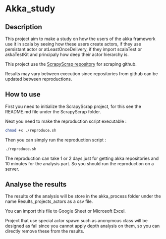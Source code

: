 # Akka_study

## Description

This project aim to make a study on how the users of the akka framework use it in
scala by seeing how these users create actors, if they use persistant actor or
atLeastOnceDelivery, if they import scalaTest or akkaTestKit and principaly how
deep their actor hierarchy is.

This project use the [ScrapyScrap repository](https://github.com/CuadrosNicolas/ScrapyScrap)
for scraping github.

Results may vary between execution since repositories from github can be updated between
reproductions.


## How to use

First you need to initialize the ScrapyScrap project, for this see the README.md
file under the ScrapyScrap folder.

Next you need to make the reproduction script executable :

```bash
chmod +x ./reproduce.sh
```

Then you can simply run the reproduction script :

```bash
./reproduce.sh
```

The reproduction can take 1 or 2 days just for getting akka repositories and
10 minutes for the analysis part. So you should run the reproduction on a server.

## Analyse the results

The results of the analysis will be store in the akka_process folder under the name
Results_projects_actors as a csv file.

You can import this file to Google Sheet or Microsoft Excel.

Project that use special actor spawn such as anonymous class will be designed as fail
since you cannot apply depth analysis on them, so you can directly remove these from the results.